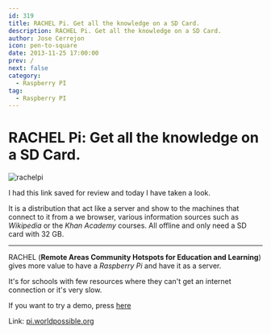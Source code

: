 ```yaml
---
id: 319
title: RACHEL Pi. Get all the knowledge on a SD Card.
description: RACHEL Pi. Get all the knowledge on a SD Card.
author: Jose Cerrejon
icon: pen-to-square
date: 2013-11-25 17:00:00
prev: /
next: false
category:
  - Raspberry PI
tag:
  - Raspberry PI
---
```


# RACHEL Pi: Get all the knowledge on a SD Card.

![rachelpi](/images/2013/11/rachelpi.jpg)

I had this link saved for review and today I have taken a look.

It is a distribution that act like a server and show to the machines that connect to it from a we browser, various information sources such as *Wikipedia* or the *Khan Academy* courses. All offline and only need a SD card with 32 GB.

- - -
RACHEL (**Remote Areas Community Hotspots for Education and Learning**) gives more value to have a *Raspberry Pi* and have it as a server.

It's for schools with few resources where they can't get an internet connection or it's very slow.

If you want to try a demo, press [here](http://rachel.worldpossible.org)

Link: [pi.worldpossible.org](http://pi.worldpossible.org/howto.html)